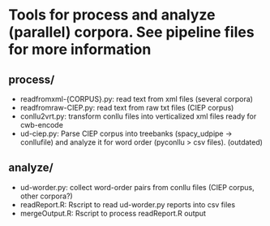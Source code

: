 # Tools for process and analyze (parallel) corpora. See pipeline files for more information
## process/
* readfromxml-{CORPUS}.py: read text from xml files (several corpora)
* readfromraw-CIEP.py: read text from raw txt files (CIEP corpus)
* conllu2vrt.py: transform conllu files into verticalized xml files ready for cwb-encode
* ud-ciep.py: Parse CIEP corpus into treebanks (spacy_udpipe -> conllufile) and analyze it for word order (pyconllu > csv files). (outdated)
## analyze/
* ud-worder.py: collect word-order pairs from conllu files (CIEP corpus, other corpora?)
* readReport.R: Rscript to read ud-worder.py reports into csv files
* mergeOutput.R: Rscript to process readReport.R output

